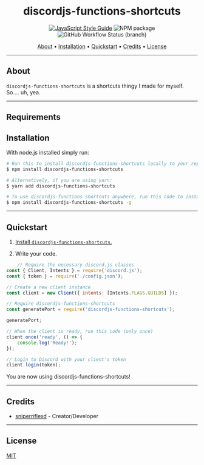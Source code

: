 <h1 align="center">discordjs-functions-shortcuts</h1>

<p align="center">
    <a href="https://standardjs.com"><img src="https://img.shields.io/badge/code_style-javascript-blue.svg?style=flat-square" alt="JavaScript Style Guide"/></a>
   <img src="https://img.shields.io/npm/v/discordjs-functions-shortcuts.svg?style=flat-square" alt="NPM package"/>
    <img alt="GitHub Workflow Status (branch)" src="https://img.shields.io/github/workflow/status/SniperrifleXD/discordjs-functions-shortcuts/CodeQL/main">
</p>

<p align="center">
  <a href="#about">About</a> •
  <a href="#installation">Installation</a> •
  <a href="#quickstart">Quickstart</a> •
  <a href="#credits">Credits</a> •
  <a href="#license">License</a>
</p>

---

## About

`discordjs-functions-shortcuts` is a shortcuts thingy I made for myself. So.... uh, yea.


---

## Requirements 


## Installation

With node.js installed simply run: 
```bash
# Run this to install discordjs-functions-shortcuts locally to your repository. 
$ npm install discordjs-functions-shortcuts

# Alternatively, if you are using yarn:
$ yarn add discordjs-functions-shortcuts

# To use discordjs-functions-shortcuts anywhere, run this code to install the package globally:
$ npm install discordjs-functions-shortcuts -g
```

---


## Quickstart

1) [Install `discordjs-functions-shortcuts`.](#installation)

2) Write your code.

```js
    // Require the necessary discord.js classes
const { Client, Intents } = require('discord.js');
const { token } = require('./config.json');

// Create a new client instance
const client = new Client({ intents: [Intents.FLAGS.GUILDS] });

// Require discordjs-functions-shortcuts
const generatePort = require('discordjs-functions-shortcuts');

generatePort;

// When the client is ready, run this code (only once)
client.once('ready', () => {
	console.log('Ready!');
});

// Login to Discord with your client's token
client.login(token);
```

You are now using discordjs-functions-shortcuts!

---



## Credits
* [sniperriflexd](https://github.com/SniperrifleXD) - Creator/Developer

---

## License

[MIT](https://github.com/SniperrifleXD/discordjs-functions-shortcuts/blob/master/LICENSE)
